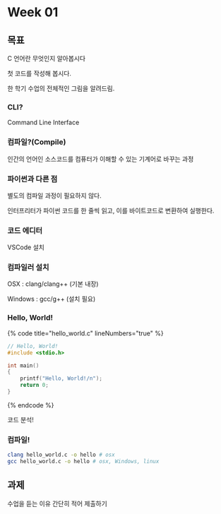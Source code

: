 # Week 01

## 목표

C 언어란 무엇인지 알아봅시다

첫 코드를 작성해 봅시다.

한 학기 수업의 전체적인 그림을 알려드림.





### CLI?

Command Line Interface



### 컴파일?(Compile)

인간의 언어인 소스코드를 컴퓨터가 이해할 수 있는 기계어로 바꾸는 과정



### 파이썬과 다른 점

별도의 컴파일 과정이 필요하지 않다.

인터프리터가 파이썬 코드를 한 줄씩 읽고, 이를 바이트코드로 변환하여 실행한다.



### 코드 에디터

VSCode 설치



### 컴파일러 설치

OSX : clang/clang++ (기본 내장)

Windows  : gcc/g++ (설치 필요)



### Hello, World!

{% code title="hello_world.c" lineNumbers="true" %}
```c
// Hello, World!
#include <stdio.h>

int main()
{
    printf("Hello, World!/n");
    return 0;
}
```
{% endcode %}

코드 분석!



### 컴파일!

```bash
clang hello_world.c -o hello # osx
gcc hello_world.c -o hello # osx, Windows, linux
```





## 과제

수업을 듣는 이유 간단히 적어 제출하기
